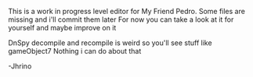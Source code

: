 This is a work in progress level editor for My Friend Pedro.
Some files are missing and i'll commit them later
For now you can take a look at it for yourself and maybe improve on it

DnSpy decompile and recompile is weird so you'll see stuff like gameObject7
Nothing i can do about that

-Jhrino
